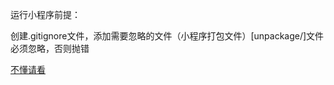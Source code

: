 运行小程序前提： 

创建.gitignore文件，添加需要忽略的文件（小程序打包文件）[unpackage/]文件必须忽略，否则抛错

[不懂请看](https://blog.csdn.net/PrisonersDilemma/article/details/103022452?utm_medium=distribute.pc_aggpage_search_result.none-task-blog-2~all~first_rank_v2~rank_v25-1-103022452.nonecase&utm_term=uniapp%E4%BD%BF%E7%94%A8git&spm=1000.2123.3001.4430)



